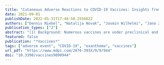 ```yaml
---
title: "Cutaneous Adverse Reactions to COVID-19 Vaccines: Insights from an Immuno-Dermatological Perspective"
date: 2021-09-01
publishDate: 2022-05-31T17:48:50.255662Z
authors: ["Dennis Niebel", "Natalija Novak", "Jasmin Wilhelmi", "Jana Ziob", "Dagmar Wilsmann-Theis", "Thomas Bieber", "Joerg Wenzel", "Christine Braegelmann"]
publication_types: ["2"]
abstract: "(1) Background: Numerous vaccines are under preclinical and clinical development for prevention of severe course and lethal outcome of coronavirus disease 2019 (COVID-19). In light of high efficacy rates and satisfactory safety profiles, some agents have already reached approval and are now distributed worldwide, with varying availability. Real-world data on cutaneous adverse drug reactions (ADRs) remain limited. (2) Methods: We performed a literature research concerning cutaneous ADRs to different COVID-19 vaccines, and incorporated our own experiences. (3) Results: Injection site reactions are the most frequent side effects arising from all vaccine types. Moreover, delayed cutaneous ADRs may occur after several days, either as a primary manifestation or as a flare of a pre-existing inflammatory dermatosis. Cutaneous ADRs may be divided according to their cytokine profile, based on the preponderance of specific T-cell subsets (i.e., Th1, Th2, Th17/22, Tregs). Specific cutaneous ADRs mimic immunogenic reactions to the natural infection with SARS-CoV-2, which is associated with an abundance of type I interferons. (4) Conclusions: Further studies are required in order to determine the best suitable vaccine type for individual groups of patients, including patients suffering from chronic inflammatory dermatoses."
featured: false
publication: "*Vaccines*"
tags: ["adverse event", "COVID-19", "exanthema", "vaccines"]
url_pdf: "https://www.mdpi.com/2076-393X/9/9/944"
doi: "10.3390/vaccines9090944"
---
```


